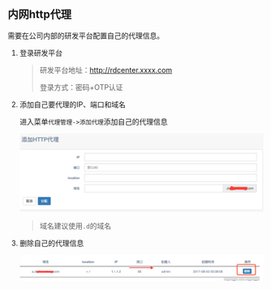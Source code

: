 ## 内网http代理

需要在公司内部的研发平台配置自己的代理信息。

1. 登录研发平台

   > 研发平台地址：http://rdcenter.xxxx.com
   >
   > 登录方式：密码+OTP认证

2. 添加自己要代理的IP、端口和域名

   进入菜单`代理管理->添加代理`添加自己的代理信息

   ![添加代理](/images/rd/rd-添加代理.png)

   > 域名建议使用`.d`的域名

3. 删除自己的代理信息

   ![添加代理](/images/rd/rd-删除代理.png)